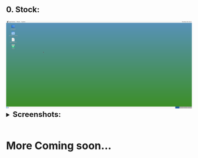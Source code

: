 ## 0. Stock:

<center><img src="images/mate/look_0/desktop.png"></center>

<details style ="font-size: larger">
<summary><b style ="font-size: larger">Screenshots: </b></summary>

|Apps| Menu|
|--|--|
|![img](images/mate/look_0/apps.png)|![img](images/mate/look_0/menu.png)|

</details>
<br>

# More Coming soon...